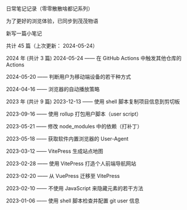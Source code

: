 日常笔记记录（零零散散啥都记系列）

为了更好的浏览体验，已同步到茂茂物语

新写一篇小笔记

共计 45 篇（上次更新： 2024-05-24）


2024 年 (共计 3 篇)
  2024-05-24 —— 在 GitHub Actions 中触发其他仓库的 Actions
  
  2024-05-20 —— 判断用户为移动端设备的若干种方式
  
  2024-04-16 —— 浏览器的自动播放策略


2023 年 (共计 9 篇)
  2023-12-13 —— 使用 shell 脚本复制项目信息到剪切板
  
  2023-09-16 —— 使用 rollup 打包用户脚本（user script）
  
  2023-05-21 —— 修改 node_modules 中的依赖（打补丁）
  
  2023-05-18 —— 获取软件内置浏览器的 User-Agent
  
  2023-03-12 —— VitePress 生成站点地图
  
  2023-02-28 —— 使用 VitePress 打造个人前端导航网站
  
  2023-02-20 —— 从 VuePress 迁移至 VitePress
  
  2023-02-10 —— 不使用 JavaScript 来隐藏元素的若干方法
  
  2023-01-06 —— 使用 shell 脚本检查并配置 git user 信息
